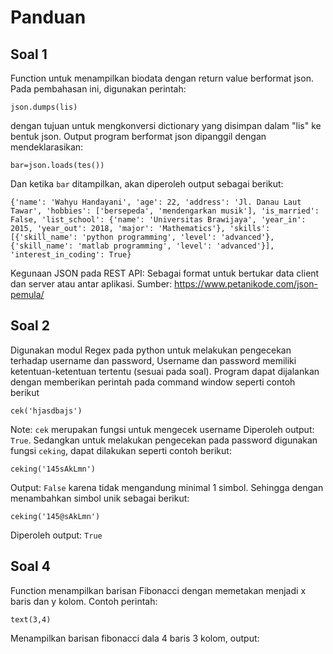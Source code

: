 # Panduan
## Soal 1
Function untuk menampilkan biodata dengan return value berformat json. Pada pembahasan ini, digunakan perintah:
```
json.dumps(lis)
```
dengan tujuan untuk mengkonversi dictionary yang disimpan dalam "lis" ke bentuk json.
Output program berformat json dipanggil dengan mendeklarasikan:
```
bar=json.loads(tes())
```
Dan ketika ``` bar ``` ditampilkan, akan diperoleh output sebagai berikut:
```
{'name': 'Wahyu Handayani', 'age': 22, 'address': 'Jl. Danau Laut Tawar', 'hobbies': ['bersepeda', 'mendengarkan musik'], 'is_married': False, 'list_school': {'name': 'Universitas Brawijaya', 'year_in': 2015, 'year_out': 2018, 'major': 'Mathematics'}, 'skills': [{'skill_name': 'python programming', 'level': 'advanced'}, {'skill_name': 'matlab programming', 'level': 'advanced'}], 'interest_in_coding': True}
```
Kegunaan JSON pada REST API:
Sebagai format untuk bertukar data client dan server atau antar aplikasi. 
Sumber: https://www.petanikode.com/json-pemula/
## Soal 2
Digunakan modul Regex pada python untuk melakukan pengecekan terhadap username dan password, Username dan password memiliki ketentuan-ketentuan tertentu (sesuai pada soal). Program dapat dijalankan dengan memberikan perintah pada command window seperti contoh berikut
```
cek('hjasdbajs')
```
Note: ``` cek ``` merupakan fungsi untuk mengecek username
Diperoleh output:``` True```. Sedangkan untuk melakukan pengecekan pada password digunakan fungsi ```ceking```, dapat dilakukan seperti contoh berikut:
```
ceking('145sAkLmn')
```
Output: ```False``` karena tidak mengandung minimal 1 simbol. Sehingga dengan menambahkan simbol unik sebagai berikut:
```
ceking('145@sAkLmn')
```
Diperoleh output: ``` True ```
## Soal 4
Function menampilkan barisan Fibonacci dengan memetakan menjadi x baris dan y kolom.
Contoh perintah:
```
text(3,4)
```
Menampilkan barisan fibonacci dala 4 baris 3 kolom, output:
```
